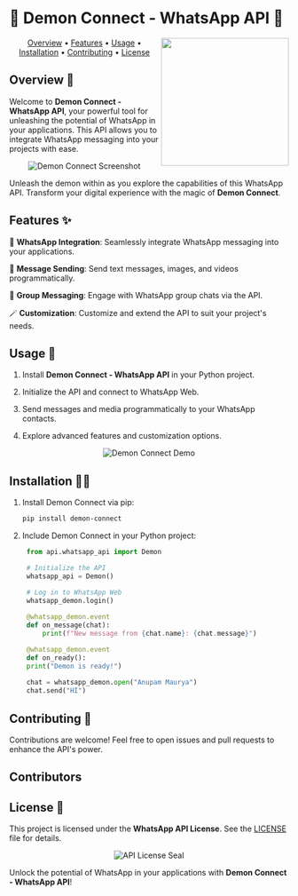 # 🌟 Demon Connect - WhatsApp API 🌟

<img align='right' src="https://github.com/anupammaurya6767/Demon_connect/blob/main/assets/main.png" width="230">

<p align="center">
  <a href="#Overview">Overview</a> •
  <a href="#Features">Features</a> •
  <a href="#Usage">Usage</a> •
  <a href="#Installation">Installation</a> •
  <a href="#Contributing">Contributing</a> •
  <a href="#License">License</a>
</p>

## Overview 👹

Welcome to **Demon Connect - WhatsApp API**, your powerful tool for unleashing the potential of WhatsApp in your applications. This API allows you to integrate WhatsApp messaging into your projects with ease.

<p align="center">
  <img src="https://github.com/anupammaurya6767/Demon_connect/blob/main/assets/sc1.jpeg" alt="Demon Connect Screenshot">
</p>

Unleash the demon within as you explore the capabilities of this WhatsApp API. Transform your digital experience with the magic of **Demon Connect**.

## Features ✨

📲 **WhatsApp Integration**: Seamlessly integrate WhatsApp messaging into your applications.

📩 **Message Sending**: Send text messages, images, and videos programmatically.

🚀 **Group Messaging**: Engage with WhatsApp group chats via the API.

🪄 **Customization**: Customize and extend the API to suit your project's needs.

## Usage 📱

1. Install **Demon Connect - WhatsApp API** in your Python project.

2. Initialize the API and connect to WhatsApp Web.

3. Send messages and media programmatically to your WhatsApp contacts.

4. Explore advanced features and customization options.

<p align="center">
  <img src="https://github.com/anupammaurya6767/Demon_connect/blob/main/assets/sc2.jpeg" alt="Demon Connect Demo">
</p>

## Installation 🧙‍♂️

1. Install Demon Connect via pip:
   ```bash
   pip install demon-connect
   ```

2. Include Demon Connect in your Python project:
   ```python
    from api.whatsapp_api import Demon

    # Initialize the API
    whatsapp_api = Demon()

    # Log in to WhatsApp Web
    whatsapp_demon.login()
  
    @whatsapp_demon.event
    def on_message(chat):
        print(f"New message from {chat.name}: {chat.message}")

    @whatsapp_demon.event
    def on_ready():
    print("Demon is ready!")
  
    chat = whatsapp_demon.open("Anupam Maurya")
    chat.send("HI")

   ```

## Contributing 🌟

Contributions are welcome! Feel free to open issues and pull requests to enhance the API's power.

## Contributors

<!-- ALL-CONTRIBUTORS-LIST:START - Do not remove or modify this section -->
<!-- prettier-ignore-start -->
<!-- markdownlint-disable -->

<!-- markdownlint-restore -->
<!-- prettier-ignore-end -->

<!-- ALL-CONTRIBUTORS-LIST:END -->

## License 📜

This project is licensed under the **WhatsApp API License**. See the [LICENSE](LICENSE) file for details.

<p align="center">
  <img src="https://github.com/anupammaurya6767/Demon_connect/blob/main/assets/sc3.jpeg" alt="API License Seal">
</p>

Unlock the potential of WhatsApp in your applications with **Demon Connect - WhatsApp API**!
